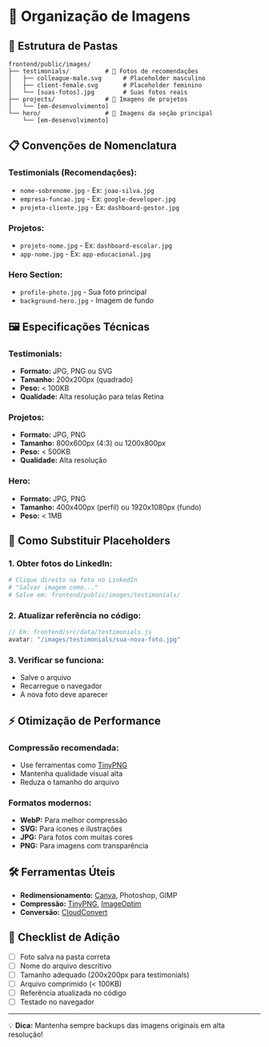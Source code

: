 # 📁 Organização de Imagens

## 🎯 Estrutura de Pastas

```
frontend/public/images/
├── testimonials/          # 👥 Fotos de recomendações
│   ├── colleague-male.svg      # Placeholder masculino
│   ├── client-female.svg       # Placeholder feminino
│   └── [suas-fotos].jpg        # Suas fotos reais
├── projects/              # 🚀 Imagens de projetos
│   └── [em-desenvolvimento]
└── hero/                  # 🌟 Imagens da seção principal
    └── [em-desenvolvimento]
```

## 📋 Convenções de Nomenclatura

### **Testimonials (Recomendações):**
- `nome-sobrenome.jpg` - Ex: `joao-silva.jpg`
- `empresa-funcao.jpg` - Ex: `google-developer.jpg`
- `projeto-cliente.jpg` - Ex: `dashboard-gestor.jpg`

### **Projetos:**
- `projeto-nome.jpg` - Ex: `dashboard-escolar.jpg`
- `app-nome.jpg` - Ex: `app-educacional.jpg`

### **Hero Section:**
- `profile-photo.jpg` - Sua foto principal
- `background-hero.jpg` - Imagem de fundo

## 🖼️ Especificações Técnicas

### **Testimonials:**
- **Formato:** JPG, PNG ou SVG
- **Tamanho:** 200x200px (quadrado)
- **Peso:** < 100KB
- **Qualidade:** Alta resolução para telas Retina

### **Projetos:**
- **Formato:** JPG, PNG
- **Tamanho:** 800x600px (4:3) ou 1200x800px
- **Peso:** < 500KB
- **Qualidade:** Alta resolução

### **Hero:**
- **Formato:** JPG, PNG
- **Tamanho:** 400x400px (perfil) ou 1920x1080px (fundo)
- **Peso:** < 1MB

## 🔄 Como Substituir Placeholders

### **1. Obter fotos do LinkedIn:**
```bash
# Clique direito na foto no LinkedIn
# "Salvar imagem como..."
# Salve em: frontend/public/images/testimonials/
```

### **2. Atualizar referência no código:**
```javascript
// Em: frontend/src/data/testimonials.js
avatar: "/images/testimonials/sua-nova-foto.jpg"
```

### **3. Verificar se funciona:**
- Salve o arquivo
- Recarregue o navegador
- A nova foto deve aparecer

## ⚡ Otimização de Performance

### **Compressão recomendada:**
- Use ferramentas como [TinyPNG](https://tinypng.com/)
- Mantenha qualidade visual alta
- Reduza o tamanho do arquivo

### **Formatos modernos:**
- **WebP:** Para melhor compressão
- **SVG:** Para ícones e ilustrações
- **JPG:** Para fotos com muitas cores
- **PNG:** Para imagens com transparência

## 🛠️ Ferramentas Úteis

- **Redimensionamento:** [Canva](https://canva.com), Photoshop, GIMP
- **Compressão:** [TinyPNG](https://tinypng.com/), [ImageOptim](https://imageoptim.com/)
- **Conversão:** [CloudConvert](https://cloudconvert.com/)

## 📝 Checklist de Adição

- [ ] Foto salva na pasta correta
- [ ] Nome do arquivo descritivo
- [ ] Tamanho adequado (200x200px para testimonials)
- [ ] Arquivo comprimido (< 100KB)
- [ ] Referência atualizada no código
- [ ] Testado no navegador

---

💡 **Dica:** Mantenha sempre backups das imagens originais em alta resolução!
